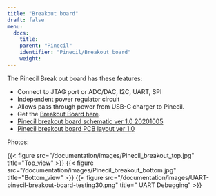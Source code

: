 ```yaml
---
title: "Breakout board"
draft: false
menu:
  docs:
    title:
    parent: "Pinecil"
    identifier: "Pinecil/Breakout_board"
    weight:
---
```


The Pinecil Break out board has these features:

* Connect to JTAG port or ADC/DAC, I2C, UART, SPI
* Independent power regulator circuit
* Allows pass through power from USB-C charger to Pinecil.
* Get the [Breakout Board here](https://pine64.com/product/pinecil-break-out-board/).
* [Pinecil breakout board schematic ver 1.0 20201005](https://files.pine64.org/doc/Pinecil/Pinecil_Breakout_Board_Schematic_v1.0_20201005.pdf)
* [Pinecil breakout board PCB layout ver 1.0](https://files.pine64.org/doc/Pinecil/Pinecil_Breakout_Board_PCB_layout_v1.0_20201005.pdf)

Photos:

{{< figure src="/documentation/images/Pinecil_breakout_top.jpg" title="Top_view" >}}
{{< figure src="/documentation/images/Pinecil_breakout_bottom.jpg" title="Bottom_view" >}}
{{< figure src="/documentation/images/UART-pinecil-breakout-board-testing30.png" title=" UART Debugging" >}}
